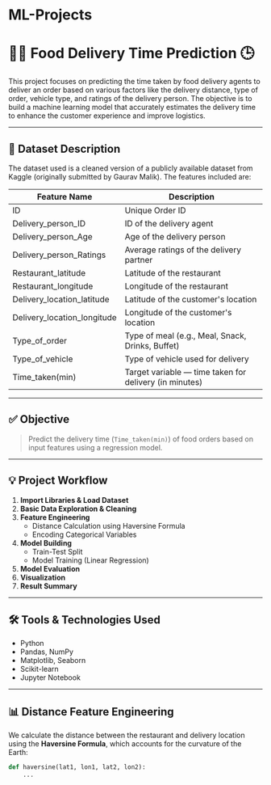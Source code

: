 # ML-Projects
# 🚴‍♂️ Food Delivery Time Prediction 🕒

This project focuses on predicting the time taken by food delivery agents to deliver an order based on various factors like the delivery distance, type of order, vehicle type, and ratings of the delivery person. The objective is to build a machine learning model that accurately estimates the delivery time to enhance the customer experience and improve logistics.

---

## 📂 Dataset Description

The dataset used is a cleaned version of a publicly available dataset from Kaggle (originally submitted by Gaurav Malik). The features included are:

| Feature Name                | Description                                                  |
|----------------------------|--------------------------------------------------------------|
| ID                         | Unique Order ID                                              |
| Delivery_person_ID         | ID of the delivery agent                                     |
| Delivery_person_Age        | Age of the delivery person                                   |
| Delivery_person_Ratings    | Average ratings of the delivery partner                      |
| Restaurant_latitude        | Latitude of the restaurant                                   |
| Restaurant_longitude       | Longitude of the restaurant                                  |
| Delivery_location_latitude | Latitude of the customer's location                          |
| Delivery_location_longitude| Longitude of the customer's location                         |
| Type_of_order              | Type of meal (e.g., Meal, Snack, Drinks, Buffet)             |
| Type_of_vehicle            | Type of vehicle used for delivery                            |
| Time_taken(min)            | Target variable — time taken for delivery (in minutes)       |

---

## ✅ Objective

> Predict the delivery time (`Time_taken(min)`) of food orders based on input features using a regression model.

---

## 💡 Project Workflow

1. **Import Libraries & Load Dataset**
2. **Basic Data Exploration & Cleaning**
3. **Feature Engineering**
   - Distance Calculation using Haversine Formula
   - Encoding Categorical Variables
4. **Model Building**
   - Train-Test Split
   - Model Training (Linear Regression)
5. **Model Evaluation**
6. **Visualization**
7. **Result Summary**

---

## 🛠️ Tools & Technologies Used

- Python
- Pandas, NumPy
- Matplotlib, Seaborn
- Scikit-learn
- Jupyter Notebook

---

## 📊 Distance Feature Engineering

We calculate the distance between the restaurant and delivery location using the **Haversine Formula**, which accounts for the curvature of the Earth:

```python
def haversine(lat1, lon1, lat2, lon2):
    ...
